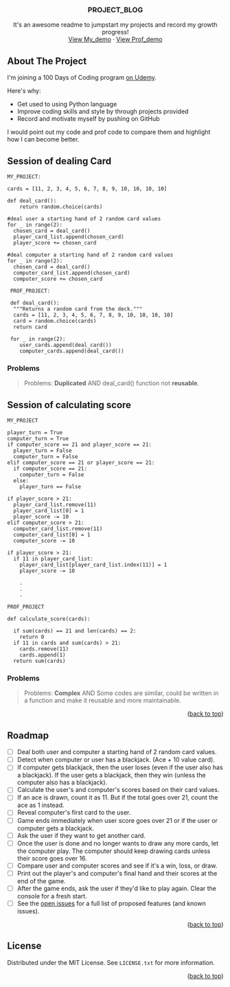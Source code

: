 <!-- Improved compatibility of back to top link: See: https://github.com/othneildrew/Best-README-Template/pull/73 -->
<a name="readme-top"></a>
<!--
*** Thanks for checking out the Best-README-Template. If you have a suggestion
*** that would make this better, please fork the repo and create a pull request
*** or simply open an issue with the tag "enhancement".
*** Don't forget to give the project a star!
*** Thanks again! Now go create something AMAZING! :D
-->



<!-- PROJECT SHIELDS -->
<!--
*** I'm using markdown "reference style" links for readability.
*** Reference links are enclosed in brackets [ ] instead of parentheses ( ).
*** See the bottom of this document for the declaration of the reference variables
*** for contributors-url, forks-url, etc. This is an optional, concise syntax you may use.
*** https://www.markdownguide.org/basic-syntax/#reference-style-links
-->
<!--
[![Contributors][contributors-shield]][contributors-url]
[![Forks][forks-shield]][forks-url]
[![Stargazers][stars-shield]][stars-url]
[![Issues][issues-shield]][issues-url]
[![MIT License][license-shield]][license-url]
[![LinkedIn][linkedin-shield]][linkedin-url]
-->


<!-- PROJECT LOGO -->
<br />
<div align="center">

  <h3 align="center">PROJECT_BLOG</h3>

  <p align="center">
    It's an awesome readme to jumpstart my projects and record my growth progress!
    <br />
    <a href="https://github.com/C-ALun/blackjack/blob/main/my_project.py">View My_demo</a>
    ·
    <a href="https://github.com/C-ALun/blackjack/blob/main/prof_project.py">View Prof_demo</a>
  </p>
</div>



<!-- ABOUT THE PROJECT -->
## About The Project

I'm joining a 100 Days of Coding program <a href="https://github.com/C-ALun/blackjack/blob/main/my_project.py">on Udemy</a>. 

Here's why:
* Get used to using Python language 
* Improve coding skills and style by through projects provided
* Record and motivate myself by pushing on GitHub

I would point out my code and prof code to compare them and highlight how I can become better.

## Session of dealing Card
```
MY_PROJECT:

cards = [11, 2, 3, 4, 5, 6, 7, 8, 9, 10, 10, 10, 10]

def deal_card():
	return random.choice(cards)

#deal user a starting hand of 2 random card values
for _ in range(2):
  chosen_card = deal_card()
  player_card_list.append(chosen_card)
  player_score += chosen_card
  
#deal computer a starting hand of 2 random card values
for _ in range(2):
  chosen_card = deal_card()
  computer_card_list.append(chosen_card)
  computer_score += chosen_card
```
```
 PROF_PROJECT:
 
 def deal_card():
  """Returns a random card from the deck."""
  cards = [11, 2, 3, 4, 5, 6, 7, 8, 9, 10, 10, 10, 10]
  card = random.choice(cards)
  return card
 
 for _ in range(2):
    user_cards.append(deal_card())
    computer_cards.append(deal_card())
```
### Problems
>Problems: **Duplicated** AND deal_card() function not **reusable**.

## Session of calculating score
```
MY_PROJECT

player_turn = True
computer_turn = True
if computer_score == 21 and player_score == 21:
  player_turn = False
  computer_turn = False
elif computer_score == 21 or player_score == 21:
  if computer_score == 21:
    computer_turn = False
  else:
    player_turn == False

if player_score > 21:
  player_card_list.remove(11)
  player_card_list[0] = 1
  player_score -= 10
elif computer_score > 21:
  computer_card_list.remove(11)
  computer_card_list[0] = 1
  computer_score -= 10

if player_score > 21:
  if 11 in player_card_list:
    player_card_list[player_card_list.index(11)] = 1
    player_score -= 10
    
    .
    .
    .
```
```
PROF_PROJECT

def calculate_score(cards):

  if sum(cards) == 21 and len(cards) == 2:
    return 0
  if 11 in cards and sum(cards) > 21:
    cards.remove(11)
    cards.append(1)
  return sum(cards)
```
### Problems
>Problems: **Complex** AND Some codes are similar, could be written in a function and make it reusable and more maintainable.

<p align="right">(<a href="#readme-top">back to top</a>)</p>


<!--
### Built With
This section should list any major frameworks/libraries used to bootstrap your project. Leave any add-ons/plugins for the acknowledgements section. Here are a few examples.

*** [![Next][Next.js]][Next-url]
*** [![React][React.js]][React-url]
*** [![Vue][Vue.js]][Vue-url]
*** [![Angular][Angular.io]][Angular-url]
*** [![Svelte][Svelte.dev]][Svelte-url]
*** [![Laravel][Laravel.com]][Laravel-url]
*** [![Bootstrap][Bootstrap.com]][Bootstrap-url]
*** [![JQuery][JQuery.com]][JQuery-url]

<p align="right">(<a href="#readme-top">back to top</a>)</p>
!-->


<!-- GETTING STARTED -->
<!--
## Getting Started

This is an example of how you may give instructions on setting up your project locally.
To get a local copy up and running follow these simple example steps.

### Prerequisites

This is an example of how to list things you need to use the software and how to install them.
* npm
  ```sh
  npm install npm@latest -g
  ```

### Installation

_Below is an example of how you can instruct your audience on installing and setting up your app. This template doesn't rely on any external dependencies or services._

1. Get a free API Key at [https://example.com](https://example.com)
2. Clone the repo
   ```sh
   git clone https://github.com/your_username_/Project-Name.git
   ```
3. Install NPM packages
   ```sh
   npm install
   ```
4. Enter your API in `config.js`
   ```js
   const API_KEY = 'ENTER YOUR API';
   ```
   
<p align="right">(<a href="#readme-top">back to top</a>)</p>
!-->


<!-- USAGE EXAMPLES -->
<!--
## Usage

Use this space to show useful examples of how a project can be used. Additional screenshots, code examples and demos work well in this space. You may also link to more resources.

_For more examples, please refer to the [Documentation](https://example.com)_

<p align="right">(<a href="#readme-top">back to top</a>)</p>

!-->

<!-- ROADMAP -->
## Roadmap

- [ ] Deal both user and computer a starting hand of 2 random card values.
- [ ] Detect when computer or user has a blackjack. (Ace + 10 value card).
- [ ] If computer gets blackjack, then the user loses (even if the user also has a blackjack). If the user gets a blackjack, then they win (unless the computer also has a blackjack).
- [ ] Calculate the user's and computer's scores based on their card values.
- [ ] If an ace is drawn, count it as 11. But if the total goes over 21, count the ace as 1 instead.
- [ ] Reveal computer's first card to the user.
- [ ] Game ends immediately when user score goes over 21 or if the user or computer gets a blackjack.
- [ ] Ask the user if they want to get another card.
- [ ] Once the user is done and no longer wants to draw any more cards, let the computer play. The computer should keep drawing cards unless their score goes over 16.
- [ ] Compare user and computer scores and see if it's a win, loss, or draw.
- [ ] Print out the player's and computer's final hand and their scores at the end of the game.
- [ ] After the game ends, ask the user if they'd like to play again. Clear the console for a fresh start.
- [ ] See the [open issues](https://github.com/othneildrew/Best-README-Template/issues) for a full list of proposed features (and known issues).

<p align="right">(<a href="#readme-top">back to top</a>)</p>


<!-- LICENSE -->
## License

Distributed under the MIT License. See `LICENSE.txt` for more information.

<p align="right">(<a href="#readme-top">back to top</a>)</p>



<!-- CONTACT -->
<!--
## Contact

Your Name - [@your_twitter](https://twitter.com/your_username) - email@example.com

Project Link: [https://github.com/your_username/repo_name](https://github.com/your_username/repo_name)

<p align="right">(<a href="#readme-top">back to top</a>)</p>
-->


<!-- ACKNOWLEDGMENTS -->
<!--
## Acknowledgments

Use this space to list resources you find helpful and would like to give credit to. I've included a few of my favorites to kick things off!

* [Choose an Open Source License](https://choosealicense.com)
* [GitHub Emoji Cheat Sheet](https://www.webpagefx.com/tools/emoji-cheat-sheet)
* [Malven's Flexbox Cheatsheet](https://flexbox.malven.co/)
* [Malven's Grid Cheatsheet](https://grid.malven.co/)
* [Img Shields](https://shields.io)
* [GitHub Pages](https://pages.github.com)
* [Font Awesome](https://fontawesome.com)
* [React Icons](https://react-icons.github.io/react-icons/search)

<p align="right">(<a href="#readme-top">back to top</a>)</p>

-->

<!-- MARKDOWN LINKS & IMAGES -->
<!-- https://www.markdownguide.org/basic-syntax/#reference-style-links -->
[contributors-shield]: https://img.shields.io/github/contributors/othneildrew/Best-README-Template.svg?style=for-the-badge
[contributors-url]: https://github.com/othneildrew/Best-README-Template/graphs/contributors
[forks-shield]: https://img.shields.io/github/forks/othneildrew/Best-README-Template.svg?style=for-the-badge
[forks-url]: https://github.com/othneildrew/Best-README-Template/network/members
[stars-shield]: https://img.shields.io/github/stars/othneildrew/Best-README-Template.svg?style=for-the-badge
[stars-url]: https://github.com/othneildrew/Best-README-Template/stargazers
[issues-shield]: https://img.shields.io/github/issues/othneildrew/Best-README-Template.svg?style=for-the-badge
[issues-url]: https://github.com/othneildrew/Best-README-Template/issues
[license-shield]: https://img.shields.io/github/license/othneildrew/Best-README-Template.svg?style=for-the-badge
[license-url]: https://github.com/othneildrew/Best-README-Template/blob/master/LICENSE.txt
[linkedin-shield]: https://img.shields.io/badge/-LinkedIn-black.svg?style=for-the-badge&logo=linkedin&colorB=555
[linkedin-url]: https://linkedin.com/in/othneildrew
[product-screenshot]: images/screenshot.png
[Next.js]: https://img.shields.io/badge/next.js-000000?style=for-the-badge&logo=nextdotjs&logoColor=white
[Next-url]: https://nextjs.org/
[React.js]: https://img.shields.io/badge/React-20232A?style=for-the-badge&logo=react&logoColor=61DAFB
[React-url]: https://reactjs.org/
[Vue.js]: https://img.shields.io/badge/Vue.js-35495E?style=for-the-badge&logo=vuedotjs&logoColor=4FC08D
[Vue-url]: https://vuejs.org/
[Angular.io]: https://img.shields.io/badge/Angular-DD0031?style=for-the-badge&logo=angular&logoColor=white
[Angular-url]: https://angular.io/
[Svelte.dev]: https://img.shields.io/badge/Svelte-4A4A55?style=for-the-badge&logo=svelte&logoColor=FF3E00
[Svelte-url]: https://svelte.dev/
[Laravel.com]: https://img.shields.io/badge/Laravel-FF2D20?style=for-the-badge&logo=laravel&logoColor=white
[Laravel-url]: https://laravel.com
[Bootstrap.com]: https://img.shields.io/badge/Bootstrap-563D7C?style=for-the-badge&logo=bootstrap&logoColor=white
[Bootstrap-url]: https://getbootstrap.com
[JQuery.com]: https://img.shields.io/badge/jQuery-0769AD?style=for-the-badge&logo=jquery&logoColor=white
[JQuery-url]: https://jquery.com 
